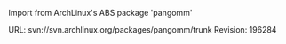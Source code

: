 Import from ArchLinux's ABS package 'pangomm'

URL: svn://svn.archlinux.org/packages/pangomm/trunk
Revision: 196284
